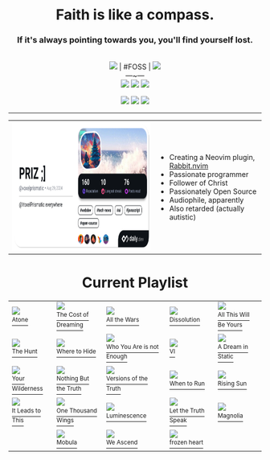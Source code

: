 
<div align="center">
  <h1>
    Faith is like a compass.
  </h1>
  <h3>
    If it's always pointing towards you, you'll find yourself lost.
  </h3>
  <br>
  <img src="https://abs-0.twimg.com/emoji/v2/svg/1f1fa-1f1f8.svg" height="14px"/> | #FOSS | <img src="https://abs.twimg.com/responsive-web/client-web/1f52b.1465b29a.svg" height="14px"/><br>
  —~—<br>
  <a href="https://x.com/voxelprismatic"><img 
    src="https://img.shields.io/badge/VoxelPrismatic-white?style=flat&logo=x&logoColor=white&labelColor=black"
  /></a>
  <a href="https://discord.com"><img
    src="https://img.shields.io/badge/VoxelPrismatic-white?style=flat&logo=discord&logoColor=white&labelColor=blue"
  /></a>
  <a href="https://github.com/voxelprismatic"><img
    src="https://img.shields.io/badge/VoxelPrismatic-white?style=flat&logo=github&logoColor=white&labelColor=grey"
  /></a>

  <br>
  
  <a href="https://cash.app/$VoxelPrismatic"><img
    src="https://img.shields.io/badge/VoxelPrismatic-white?style=flat&logo=cashapp&logoColor=white&labelColor=green"
/></a>
  <a href="https://patreon.com/voxelprismatic"><img
    src="https://img.shields.io/badge/VoxelPrismatic-white?style=flat&logo=patreon&logoColor=white&labelColor=red"
  /></a>
  <a href="https://patreon.com/voxelprismatic"><img
    src="https://img.shields.io/badge/VoxelPrismatic-white?style=flat&logo=liberapay&logoColor=white&labelColor=yellow"
  /></a>

<hr/>

<table>
  <tr align="left">
    <td>
      <!-- daily.dev -->
      <a href="https://app.daily.dev/voxelprismatic">
        <img src="./devcard.png" height="256" alt="VoxelPrismatic's Dev Card"/>
      </a>
    </td>
    <td>
      
- Creating a Neovim plugin, [Rabbit.nvim](https://github.com/voxelprismatic/rabbit.nvim)
- Passionate programmer
- Follower of Christ
- Passionately Open Source
- Audiophile, apparently
- Also retarded (actually autistic)

</td>
  </tr>
</table>

  <h1>Current Playlist</h1>
  <table>
    <tr>
      <td>
        <a href="https://kscopemusic.bandcamp.com/album/atone-expanded-edition" target="_blank">
          <img src="https://f4.bcbits.com/img/a1286739466_10.jpg" width="128px"/><br/>
          <sup>Atone</sup>
        </a>
      </td>
      <td>
        <a href="https://kscopemusic.bandcamp.com/album/the-cost-of-dreaming" target="_blank">
          <img src="https://f4.bcbits.com/img/a0091145112_10.jpg" width="128px"/><br/>
          <sup>The Cost of Dreaming</sup>
        </a>
      </td>
      <td>
        <a href="https://kscopemusic.bandcamp.com/album/all-the-wars" target="_blank">
          <img src="https://f4.bcbits.com/img/a4132842949_10.jpg" width="128px"/><br/>
          <sup>All the Wars</sup>
        </a>
      </td>
      <td>
        <a href="https://kscopemusic.bandcamp.com/album/dissolution" target="_blank">
          <img src="https://f4.bcbits.com/img/a3906062646_10.jpg" width="128px"/><br/>
          <sup>Dissolution</sup>
        </a>
      </td>
      <td>
        <a href="https://kscopemusic.bandcamp.com/album/all-this-will-be-yours" target="_blank">
          <img src="https://f4.bcbits.com/img/a2775032393_10.jpg" width="128px"/><br/>
          <sup>All This Will Be Yours</sup>
        </a>
      </td>
    </tr>
    <tr>
      <td>
        <a href="https://deepelmrecords.bandcamp.com/album/the-hunt" target="_blank">
          <img src="https://f4.bcbits.com/img/a2345326046_10.jpg" width="128px"/><br/>
          <sup>The Hunt</sup>
        </a>
      </td>
      <td>
        <a href="https://deepelmrecords.bandcamp.com/album/where-to-hide" target="_blank">
          <img src="https://f4.bcbits.com/img/a0412640049_10.jpg" width="128px"/><br/>
          <sup>Where to Hide</sup>
        </a>
      </td>
      <td>
        <a href="https://deepelmrecords.bandcamp.com/album/who-you-are-is-not-enough" target="_blank">
          <img src="https://f4.bcbits.com/img/a0263193674_10.jpg" width="128px"/><br/>
          <sup>Who You Are is not Enough</sup>
        </a>
      </td>
      <td>
        <a href="https://deepelmrecords.bandcamp.com/album/vi" target="_blank">
          <img src="https://f4.bcbits.com/img/a2568039307_10.jpg" width="128px"/><br/>
          <sup>VI</sup>
        </a>
      </td>
      <td>
        <a href="https://earthside.bandcamp.com/album/a-dream-in-static" target="_blank">
          <img src="https://f4.bcbits.com/img/a2220009983_10.jpg" width="128px"/><br/>
          <sup>A Dream in Static</sup>
        </a>
      </td>
    </tr>
    <tr>
      <td>
        <a href="https://kscopemusic.bandcamp.com/album/your-wilderness" target="_blank">
          <img src="https://f4.bcbits.com/img/a0782605810_10.jpg" width="128px"/><br/>
          <sup>Your Wilderness</sup>
        </a>
      </td>
      <td>
        <a href="https://kscopemusic.bandcamp.com/album/nothing-but-the-truth" target="_blank">
          <img src="https://f4.bcbits.com/img/a0725378087_10.jpg" width="128px"/><br/>
          <sup>Nothing But the Truth</sup>
        </a>
      </td>
      <td>
        <a href="https://kscopemusic.bandcamp.com/album/versions-of-the-truth" target="_blank">
          <img src="https://f4.bcbits.com/img/a3788685040_10.jpg" width="128px"/><br/>
          <sup>Versions of the Truth</sup>
        </a>
      </td>
      <td>
        <a href="https://deepelmrecords.bandcamp.com/album/when-to-run" target="_blank">
          <img src="https://f4.bcbits.com/img/a1478390910_10.jpg" width="128px"/><br/>
          <sup>When to Run</sup>
        </a>
      </td>
      <td>
        <a href="https://kscopemusic.bandcamp.com/album/rising-sun" target="_blank">
          <img src="https://f4.bcbits.com/img/a0441544812_10.jpg" width="128px"/><br/>
          <sup>Rising Sun</sup>
        </a>
      </td>
    </tr>
    <tr>
      <td>
        <a href="https://kscopemusic.bandcamp.com/album/it-leads-to-this" target="_blank">
          <img src="https://f4.bcbits.com/img/a2988136713_10.jpg" width="128px"/><br/>
          <sup>It Leads to This</sup>
        </a>
      </td>
      <td>
        <a href="https://whitemothblackbutterfly.bandcamp.com/album/one-thousand-wings" target="_blank">
          <img src="https://f4.bcbits.com/img/a0934133983_10.jpg" width="128px"/><br/>
          <sup>One Thousand Wings</sup>
        </a>
      </td>
      <td>
        <a href="https://kscopemusic.bandcamp.com/album/luminescence" target="_blank">
          <img src="https://f4.bcbits.com/img/a1922605869_10.jpg" width="128px"/><br/>
          <sup>Luminescence</sup>
        </a>
      </td>
      <td>
        <a href="https://earthside.bandcamp.com/album/let-the-truth-speak" target="_blank">
          <img src="https://f4.bcbits.com/img/a2389434154_10.jpg" width="128px"/><br/>
          <sup>Let the Truth Speak</sup>
        </a>
      </td>
      <td>
        <a href="https://kscopemusic.bandcamp.com/album/magnolia-deluxe-edition" target="_blank">
          <img src="https://f4.bcbits.com/img/a2090706938_10.jpg" width="128px"/><br/>
          <sup>Magnolia</sup>
        </a>
      </td>
    </tr>
    <tr>
      <td></td>
      <td>
        <a href="https://kscopemusic.bandcamp.com/album/mobula" target="_blank">
          <img src="https://f4.bcbits.com/img/a3338566808_10.jpg" width="128px"/><br/>
          <sup>Mobula</sup>
        </a>
      </td>
      <td>
        <a href="https://kscopemusic.bandcamp.com/album/we-ascend" target="_blank">
          <img src="https://f4.bcbits.com/img/a0599059969_10.jpg" width="128px"/><br/>
          <sup>We Ascend</sup>
        </a>
      </td>
      <td>
        <a href="https://earthside.bandcamp.com/track/frozen-heart-burning-world" target="_blank">
          <img src="https://f4.bcbits.com/img/a2063856956_10.jpg" width="128px"/><br/>
          <sup>frozen heart</sup>
        </a>
      </td>
      <td></td>
    </tr>
</table>
</div>


